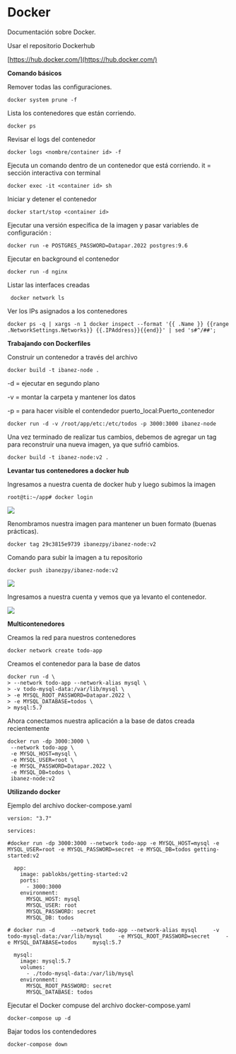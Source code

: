 # Docker

Documentación sobre Docker.

  

Usar el repositorio Dockerhub

[https://hub.docker.com/](https://hub.docker.com/)

  

**Comando básicos**

  

Remover todas las configuraciones.

```plain
docker system prune -f
```

Lista los contenedores que están corriendo.

```plain
docker ps
```

  

Revisar el logs del contenedor

```plain
docker logs <nombre/container id> -f
```

  

Ejecuta un comando dentro de un contenedor que está corriendo. it = sección interactiva con terminal

```plain
docker exec -it <container id> sh
```

  

Iniciar y detener el contenedor

```plain
docker start/stop <container id>
```

  

Ejecutar una versión específica de la imagen y pasar variables de configuración <repositorio>:<tag>

```plain
docker run -e POSTGRES_PASSWORD=Datapar.2022 postgres:9.6
```

Ejecutar en background el contenedor

```plain
docker run -d nginx
```

  

Listar las interfaces creadas

```plain
 docker network ls
```

  

Ver los IPs asignados a los contenedores

```plain
docker ps -q | xargs -n 1 docker inspect --format '{{ .Name }} {{range .NetworkSettings.Networks}} {{.IPAddress}}{{end}}' | sed 's#^/##';
```

  

**Trabajando con Dockerfiles**

  

Construir un contenedor a través del archivo

```plain
docker build -t ibanez-node .
```

  

\-d = ejecutar en segundo plano

\-v = montar la carpeta y mantener los datos

\-p = para hacer visible el contendedor puerto\_local:Puerto\_contenedor

```plain
docker run -d -v /root/app/etc:/etc/todos -p 3000:3000 ibanez-node
```

  

Una vez terminado de realizar tus cambios, debemos de agregar un tag para reconstruir una nueva imagen, ya que sufrió cambios.

```plain
docker build -t ibanez-node:v2 .
```

  

  

**Levantar tus contenedores a docker hub**

Ingresamos a nuestra cuenta de docker hub y luego subimos la imagen

  

```plain
root@ti:~/app# docker login 
```

  

![](https://t3092159.p.clickup-attachments.com/t3092159/61200baf-a7b2-4d96-bf92-a89c1ca3dd17/image.png)

  

Renombramos nuestra imagen para mantener un buen formato (buenas prácticas).

```plain
docker tag 29c3815e9739 ibanezpy/ibanez-node:v2
```

Comando para subir la imagen a tu repositorio

```plain
docker push ibanezpy/ibanez-node:v2
```

![](https://t3092159.p.clickup-attachments.com/t3092159/65923aa0-2cb5-4718-85b4-51272c29c1fe/image.png)

  

Ingresamos a nuestra cuenta y vemos que ya levanto el contenedor.

![](https://t3092159.p.clickup-attachments.com/t3092159/625bf7a5-b904-4fbb-9c97-f35c3387c816/image.png)

  

**Multicontenedores**

  

Creamos la red para nuestros contenedores

```plain
docker network create todo-app
```

  

Creamos el contenedor para la base de datos

```plain
docker run -d \
> --network todo-app --network-alias mysql \
> -v todo-mysql-data:/var/lib/mysql \
> -e MYSQL_ROOT_PASSWORD=Datapar.2022 \
> -e MYSQL_DATABASE=todos \
> mysql:5.7
```

  

Ahora conectamos nuestra aplicación a la base de datos creada recientemente

```plain
docker run -dp 3000:3000 \
 --network todo-app \
 -e MYSQL_HOST=mysql \
 -e MYSQL_USER=root \
 -e MYSQL_PASSWORD=Datapar.2022 \
 -e MYSQL_DB=todos \
 ibanez-node:v2
```

  

  

**Utilizando docker**

  

Ejemplo del archivo docker-compose.yaml

```plain
version: "3.7"

services:

#docker run -dp 3000:3000 --network todo-app -e MYSQL_HOST=mysql -e MYSQL_USER=root -e MYSQL_PASSWORD=secret -e MYSQL_DB=todos getting-started:v2

  app:
    image: pablokbs/getting-started:v2
    ports:
      - 3000:3000
    environment:
      MYSQL_HOST: mysql
      MYSQL_USER: root
      MYSQL_PASSWORD: secret
      MYSQL_DB: todos

# docker run -d     --network todo-app --network-alias mysql     -v todo-mysql-data:/var/lib/mysql     -e MYSQL_ROOT_PASSWORD=secret     -e MYSQL_DATABASE=todos     mysql:5.7

  mysql:
    image: mysql:5.7
    volumes:
      - ./todo-mysql-data:/var/lib/mysql
    environment:
      MYSQL_ROOT_PASSWORD: secret
      MYSQL_DATABASE: todos
```

  

Ejecutar el Docker compuse del archivo docker-compose.yaml

```plain
docker-compose up -d
```

  

Bajar todos los contendedores

```plain
docker-compose down
```